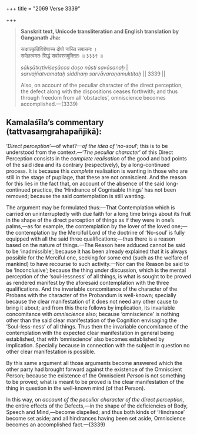 +++
title = "2069 Verse 3339"

+++
> **Sanskrit text, Unicode transliteration and English translation by Ganganath Jha:** 
>
> साक्षात्कृतिविशेषाच्च दोषो नास्ति सवासनः ।  
> सर्वज्ञत्वमतः सिद्धं सर्वावरणमुक्तितः ॥ ३३३९ ॥ 
>
> *sākṣātkṛtiviśeṣācca doṣo nāsti savāsanaḥ* \|  
> *sarvajñatvamataḥ siddhaṃ sarvāvaraṇamuktitaḥ* \|\| 3339 \|\| 
>
> Also, on account of the peculiar character of the direct perception, the defect along with the dispositions ceases forthwith; and thus through freedom from all ‘obstacles’, omniscience becomes accomplished.—(3339)



## Kamalaśīla’s commentary (tattvasaṃgrahapañjikā):

‘*Direct perception*’—of what?—*of the idea of* ‘*no-soul*’; this is to be understood from the context.—‘*The peculiar character*’ of this Direct Perception consists in the *complete realisation* of the good and bad points of the said idea and its contrary (respectively), by a long-continued process. It is because this *complete* realisation is wanting in those who are still in the stage of pupilage, that these are not omniscient. And the reason for this lies in the fact that, on account of the absence of the said long-continued practice, the ‘Hindrance of Cognisable things’ has not been removed; because the said contemplation is still wanting.

The argument may be formulated thus:—That Contemplation which is carried on uninterruptedly with due faith for a long time brings about its fruit in the shape of the direct perception of things as if they were in one’s palms,—as for example, the contemplation by the lover of the loved one;—the contemplation by the Merciful Lord of the doctrine of ‘No-soul’ is fully equipped with all the said three qualifications;—thus there is a reason based on the nature of things.—The Reason here adduced cannot be said to be ‘inadmissible’; because it has been already explained that it is always possible for the Merciful one, seeking for some end (such as the welfare of mankind) to have recourse to such activity.—Nor can the Reason be said to be ‘Inconclusive’; because the thing under discussion, which is the mental perception of the ‘soul-lessness’ of all things, is what is sought to be proved as rendered manifest by the aforesaid contemplation with the three qualifications. And the invariable concomitance of the character of the Probans with the character of the Probandum is well-known; specially because the clear manifestation of it does not need any other cause to bring it about; and from this there follows by implication, its invariable concomitance with *omniscience* also; because ‘omniscience’ is nothing other than the said clear manifestation of the Cognition envisaging the ‘Soul-less-ness’ of all things. Thus then the invariable concomitance of the contemplation with the expected clear manifestation in general being established, that with ‘omniscience’ also becomes established by implication. Specially because in connection with the subject in question no other clear manifestation is possible.

By this same argument all those arguments become answered which the other party had brought forward against the existence of the Omniscient Person; because the existence of the Omniscient *Person* is not something to be proved; what is meant to be proved is the clear manifestation of the thing in question in the well-known mind (of that Person).

In this way, on *account of the peculiar character of the direct perception*, the entire effects of the Defects,—in the shape of the deficiencies of Body, Speech and Mind,—become dispelled; and thus both kinds of ‘Hindrance’ become set aside; and all hindrances having been set aside, Omniscience becomes an accomplished fact.—(3339)


